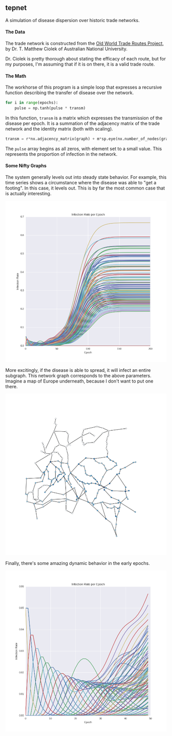 ## tepnet

A simulation of disease dispersion over historic trade networks.

#### The Data

The trade network is constructed from the [Old World Trade Routes Project](http://www.ciolek.com/owtrad.html), 
by Dr. T. Matthew Ciolek of Australian National University. 

Dr. Ciolek is pretty thorough about stating the efficacy of each route, but for my purposes, I'm assuming that
if it is on there, it is a valid trade route. 

#### The Math

The workhorse of this program is a simple loop that expresses a recursive function describing the transfer of
disease over the network.

```python
for i in range(epochs):
    pulse = np.tanh(pulse * transm)
```

In this function, `transm` is a matrix which expresses the transmission of the disease per epoch. It is a
summation of the adjacency matrix of the trade network and the identity matrix (both with scaling).

```python
transm = r*nx.adjacency_matrix(graph) + m*sp.eye(nx.number_of_nodes(graph))
```

The `pulse` array begins as all zeros, with element set to a small value. This represents the proportion of
infection in the network.

#### Some Nifty Graphs

The system generally levels out into steady state behavior. For example, this time series shows a circumstance 
where the disease was able to "get a footing". In this case, it levels out. This is by far the most common case
that is actually interesting.

![time series](https://github.com/arbenton/tepnet/blob/master/time_series.png)

More excitingly, if the disease is able to spread, it will infect an entire subgraph. This network graph
corresponds to the above parameters. Imagine a map of Europe underneath, because I don't want to put one there.

![network graph](https://github.com/arbenton/tepnet/blob/master/network.png)

Finally, there's some amazing dynamic behavior in the early epochs.

![dynamic](https://github.com/arbenton/tepnet/blob/master/zoom.png)

